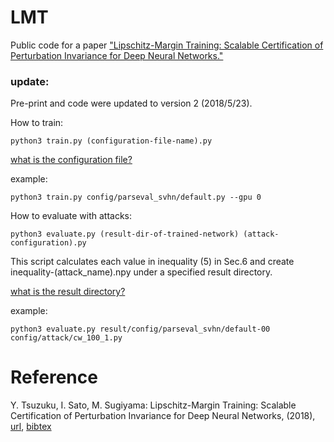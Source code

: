 # LMT
Public code for a paper ["Lipschitz-Margin Training:
Scalable Certification of Perturbation Invariance
for Deep Neural Networks."](https://arxiv.org/abs/1802.04034)

### update:
Pre-print and code were updated to version 2 (2018/5/23).

How to train:
```commandline
python3 train.py (configuration-file-name).py
```
[what is the configuration file?](doc/configuration.md)

example:
```commandline
python3 train.py config/parseval_svhn/default.py --gpu 0
```

How to evaluate with attacks:
```commandline
python3 evaluate.py (result-dir-of-trained-network) (attack-configuration).py
```
This script calculates each value in inequality (5) in Sec.6
and create inequality-(attack_name).npy under a specified result directory.

[what is the result directory?](doc/result_dir.md)

example:
```commandline
python3 evaluate.py result/config/parseval_svhn/default-00 config/attack/cw_100_1.py
```

# Reference
Y. Tsuzuku, I. Sato, M. Sugiyama:
Lipschitz-Margin Training:
Scalable Certification of Perturbation Invariance for Deep Neural Networks,
(2018), [url](https://arxiv.org/abs/1802.04034), [bibtex](lmt_bibtex.txt)
